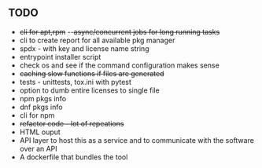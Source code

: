 TODO
----

- ~~cli for apt,rpm~~
--~~async/concurrent jobs for long running tasks~~
- cli to create report for all available pkg manager
- spdx - with key and license name string
- entrypoint installer script
- check os and see if the command configuration makes sense
- ~~caching slow functions if files are generated~~
- tests - unittests, tox.ini with pytest
- option to dumb entire licenses to single file
- npm pkgs info
- dnf pkgs info
- cli for npm
- ~~refactor code - lot of repeations~~
- HTML ouput
- API layer to host this as a service and to communicate with the software over an API
- A dockerfile that bundles the tool
